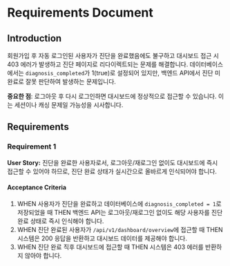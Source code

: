 # Requirements Document

## Introduction

회원가입 후 자동 로그인된 사용자가 진단을 완료했음에도 불구하고 대시보드 접근 시 403 에러가 발생하고 진단 페이지로 리다이렉트되는 문제를 해결합니다. 데이터베이스에서는 `diagnosis_completed`가 1(true)로 설정되어 있지만, 백엔드 API에서 진단 미완료로 잘못 판단하여 발생하는 문제입니다. 

**중요한 점**: 로그아웃 후 다시 로그인하면 대시보드에 정상적으로 접근할 수 있습니다. 이는 세션이나 캐싱 문제일 가능성을 시사합니다.

## Requirements

### Requirement 1

**User Story:** 진단을 완료한 사용자로서, 로그아웃/재로그인 없이도 대시보드에 즉시 접근할 수 있어야 하므로, 진단 완료 상태가 실시간으로 올바르게 인식되어야 합니다.

#### Acceptance Criteria

1. WHEN 사용자가 진단을 완료하고 데이터베이스에 `diagnosis_completed = 1`로 저장되었을 때 THEN 백엔드 API는 로그아웃/재로그인 없이도 해당 사용자를 진단 완료 상태로 즉시 인식해야 합니다.
2. WHEN 진단 완료된 사용자가 `/api/v1/dashboard/overview`에 접근할 때 THEN 시스템은 200 응답을 반환하고 대시보드 데이터를 제공해야 합니다.
3. WHEN 진단 완료 직후 대시보드에 접근할 때 THEN 시스템은 403 에러를 반환하지 않아야 합니다.